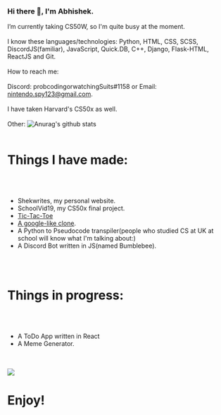 ### Hi there 👋, I'm Abhishek.


 I’m currently taking CS50W, so I'm quite busy at the moment.
 <br></br>
 I know these languages/technologies: Python, HTML, CSS, SCSS, DiscordJS(familiar), JavaScript, Quick.DB, C++, Django, Flask-HTML, ReactJS and Git.
 <br></br>
 How to reach me: 
 <br></br>
 Discord: probcodingorwatchingSuits#1158 or Email: nintendo.spy123@gmail.com.
<br></br>
I have taken Harvard's CS50x as well.
<br></br>
Other:
![Anurag's github stats](https://github-readme-stats.vercel.app/api?username=abhishekshahane&show_icons=true&theme=tokyonight)
<br></br>
<h1>Things I have made: </h1>
<br></br>
<ul>
 <li>Shekwrites, my personal website.</li>
 <li>SchoolVid19, my CS50x final project.</li>
 <li><a href="https://github.com/abhishekshahane/A-Tic-Tac-Toe-Game"</a>Tic-Tac-Toe</li>
 <li><a href="https://github.com/abhishekshahane/CS50W/tree/main/pset1">A google-like clone</a>.</li>
 <li>A Python to Pseudocode transpiler(people who studied CS at UK at school will know what I'm talking about:)</li>
 <li>A Discord Bot written in JS(named Bumblebee).</li>
</ul>
<br></br>
<h1>Things in progress:  </h1>
<br></br>
<ul>
 <li>A ToDo App written in React</li>
 <li>A Meme Generator.</li>
</ul>
<br></br>
<img align="center" src="https://github-readme-stats.vercel.app/api/top-langs/?username=abhishekshahane&hide=java,html&title_color=ffffff&text_color=c9cacc&icon_color=2bbc8a&bg_color=1d1f21" />
<h1>Enjoy!</h1>






